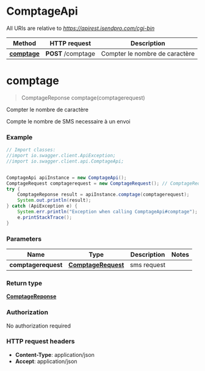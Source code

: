 # ComptageApi

All URIs are relative to *https://apirest.isendpro.com/cgi-bin*

Method | HTTP request | Description
------------- | ------------- | -------------
[**comptage**](ComptageApi.md#comptage) | **POST** /comptage | Compter le nombre de caractère 


<a name="comptage"></a>
# **comptage**
> ComptageReponse comptage(comptagerequest)

Compter le nombre de caractère 

Compte le nombre de SMS necessaire à un envoi

### Example
```java
// Import classes:
//import io.swagger.client.ApiException;
//import io.swagger.client.api.ComptageApi;


ComptageApi apiInstance = new ComptageApi();
ComptageRequest comptagerequest = new ComptageRequest(); // ComptageRequest | sms request
try {
    ComptageReponse result = apiInstance.comptage(comptagerequest);
    System.out.println(result);
} catch (ApiException e) {
    System.err.println("Exception when calling ComptageApi#comptage");
    e.printStackTrace();
}
```

### Parameters

Name | Type | Description  | Notes
------------- | ------------- | ------------- | -------------
 **comptagerequest** | [**ComptageRequest**](ComptageRequest.md)| sms request |

### Return type

[**ComptageReponse**](ComptageReponse.md)

### Authorization

No authorization required

### HTTP request headers

 - **Content-Type**: application/json
 - **Accept**: application/json

